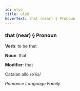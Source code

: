 ```yaml
---
id: ulyö
title: ulyö
hoverText: that (near) § Pronoun
---
```


### that (near) § Pronoun

**Verb**: to be that

**Noun**: that

**Modifier**: that

Catalan allò /əˈʎɔ/

*Romance Language Family*